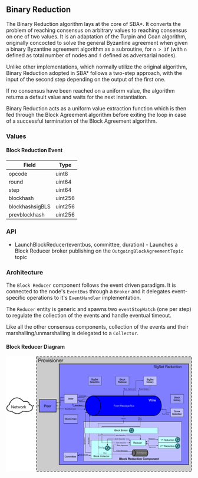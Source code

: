 ## Binary Reduction

The Binary Reduction algorithm lays at the core of SBA\*. It converts the problem of reaching consensus on arbitrary values to reaching consensus on one of two values. It is an adaptation of the Turpin and Coan algorithm, originally concocted to solve the general Byzantine agreement when given a binary Byzantine agreement algorithm as a subroutine, for `n > 3f` (with `n` defined as total number of nodes and `f` defined as adversarial nodes).

Unlike other implementations, which normally utilize the original algorithm, Binary Reduction adopted in SBA\* follows a two-step approach, with the input of the second step depending on the output of the first one.

If no consensus have been reached on a uniform value, the algorithm returns a default value and waits for the next instantiation.

Binary Reduction acts as a uniform value extraction function which is then fed through the Block Agreement algorithm before exiting the loop in case of a successful termination of the Block Agreement algorithm.

### Values

#### Block Reduction Event

| Field | Type |
|-------|------|
| opcode | uint8 |
| round | uint64 |
| step | uint64 |
| blockhash | uint256 |
| blockhashsigBLS | uint256 |
| prevblockhash | uint256 |

### API

- LaunchBlockReducer(eventbus, committee, duration) - Launches a Block Reducer broker publishing on the `OutgoingBlockAgreementTopic` topic

### Architecture

The `Block Reducer` component follows the event driven paradigm. It is connected to the node's `EventBus` through a `Broker` and it delegates event-specific operations to it's `EventHandler` implementation.

The `Reducer` entity is generic and spawns two `eventStopWatch` (one per step) to regulate the collection of the events and handle eventual timeout.

Like all the other consensus components, collection of the events and their marshalling/unmarshalling is delegated to a `Collector`.

#### Block Reducer Diagram

![](docs/Block%20Reduction.jpg)
